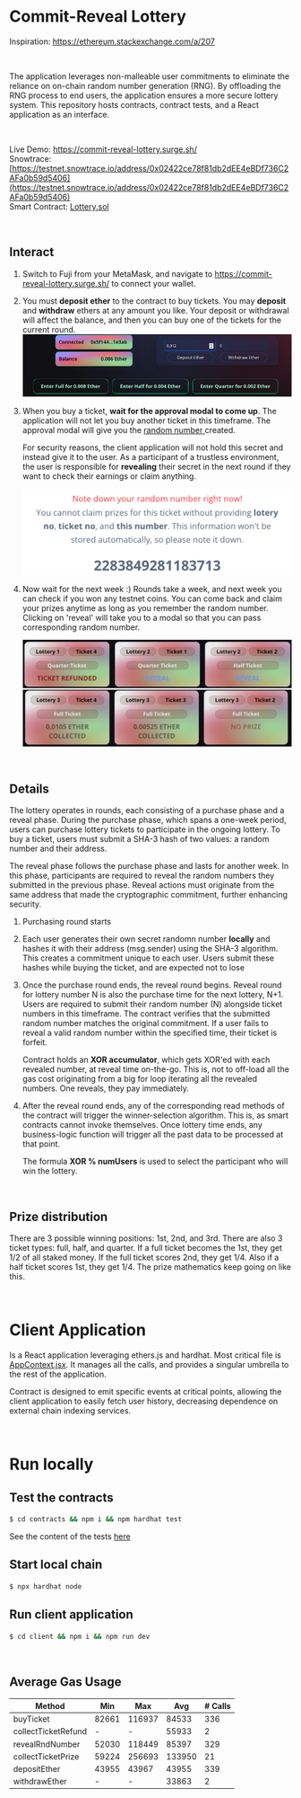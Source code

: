 # Commit-Reveal Lottery

Inspiration: https://ethereum.stackexchange.com/a/207

<br>

The application leverages non-malleable user commitments to eliminate the reliance on on-chain random number generation (RNG). By offloading the RNG process to end users, the application ensures a more secure lottery system. This repository hosts contracts, contract tests, and a React application as an interface.

<br>

Live Demo: https://commit-reveal-lottery.surge.sh/
<br>
Snowtrace: [https://testnet.snowtrace.io/address/0x02422ce78f81db2dEE4eBDf736C2AFa0b59d5406](https://testnet.snowtrace.io/address/0x02422ce78f81db2dEE4eBDf736C2AFa0b59d5406)
<br>
Smart Contract: [Lottery.sol](./contracts/contracts/Lottery.sol)

<br>

## Interact

1. Switch to Fuji from your MetaMask, and navigate to https://commit-reveal-lottery.surge.sh/ to connect your wallet.
2. You must **deposit ether** to the contract to buy tickets. You may **deposit** and **withdraw** ethers at any amount you like. Your deposit or withdrawal will affect the balance, and then you can buy one of the tickets for the current round.
   ![Deposit or withdraw](./client/screenshots/deposit-withdraw.png)
3. When you buy a ticket, **wait for the approval modal to come up**. The application will not let you buy another ticket in this timeframe. The approval modal will give you the <u> random number </u> created.

   For security reasons, the client application will not hold this secret and instead give it to the user. As a participant of a trustless environment, the user is responsible for **revealing** their secret in the next round if they want to check their earnings or claim anything.

   ![Random number modal](./client/screenshots/random-number.png)

4. Now wait for the next week :) Rounds take a week, and next week you can check if you won any testnet coins. You can come back and claim your prizes anytime as long as you remember the random number. Clicking on 'reveal' will take you to a modal so that you can pass corresponding random number.

   ![Reveal or refund](./client/screenshots/reveal-refund.png)
   ![Collected or no prize](./client/screenshots/collected-no-prize.png)

<br>

## Details

The lottery operates in rounds, each consisting of a purchase phase and a reveal phase. During the purchase phase, which spans a one-week period, users can purchase lottery tickets to participate in the ongoing lottery. To buy a ticket, users must submit a SHA-3 hash of two values: a random number and their address.

The reveal phase follows the purchase phase and lasts for another week. In this phase, participants are required to reveal the random numbers they submitted in the previous phase. Reveal actions must originate from the same address that made the cryptographic commitment, further enhancing security.

1. Purchasing round starts
2. Each user generates their own secret randomn number **locally** and hashes it with their address (msg.sender) using the SHA-3 algorithm. This creates a commitment unique to each user. Users submit these hashes while buying the ticket, and are expected not to lose
3. Once the purchase round ends, the reveal round begins. Reveal round for lottery number N is also the purchase time for the next lottery, N+1. Users are required to submit their random number (N) alongside ticket numbers in this timeframe. The contract verifies that the submitted random number matches the original commitment. If a user fails to reveal a valid random number within the specified time, their ticket is forfeit.

   Contract holds an **XOR accumulator**, which gets XOR'ed with each revealed number, at reveal time on-the-go. This is, not to off-load all the gas cost originating from a big for loop iterating all the revealed numbers. One reveals, they pay immediately.

4. After the reveal round ends, any of the corresponding read methods of the contract will trigger the winner-selection algorithm. This is, as smart contracts cannot invoke themselves. Once lottery time ends, any business-logic function will trigger all the past data to be processed at that point.

   The formula **XOR % numUsers** is used to select the participant who will win the lottery.

<br>

## Prize distribution

There are 3 possible winning positions: 1st, 2nd, and 3rd. There are also 3 ticket types: full, half, and quarter. If a full ticket becomes the 1st, they get 1/2 of all staked money. If the full ticket scores 2nd, they get 1/4. Also if a half ticket scores 1st, they get 1/4. The prize mathematics keep going on like this.

<br>

# Client Application

Is a React application leveraging ethers.js and hardhat. Most critical file is [AppContext.jsx](./client/src/context/AppContext.jsx). It manages all the calls, and provides a singular umbrella to the rest of the application.

Contract is designed to emit specific events at critical points, allowing the client application to easily fetch user history, decreasing dependence on external chain indexing services.

<br>

# Run locally

## Test the contracts

```bash
$ cd contracts && npm i && npm hardhat test
```

See the content of the tests [here](./contracts/test/Lottery.test.js)

## Start local chain

```bash
$ npx hardhat node
```

## Run client application

```bash
$ cd client && npm i && npm run dev
```

<br>

## Average Gas Usage

| Method              | Min   | Max    | Avg    | # Calls |
| ------------------- | ----- | ------ | ------ | ------- |
| buyTicket           | 82661 | 116937 | 84533  | 336     |
| collectTicketRefund | -     | -      | 55933  | 2       |
| revealRndNumber     | 52030 | 118449 | 85397  | 329     |
| collectTicketPrize  | 59224 | 256693 | 133950 | 21      |
| depositEther        | 43955 | 43967  | 43955  | 339     |
| withdrawEther       | -     | -      | 33863  | 2       |
